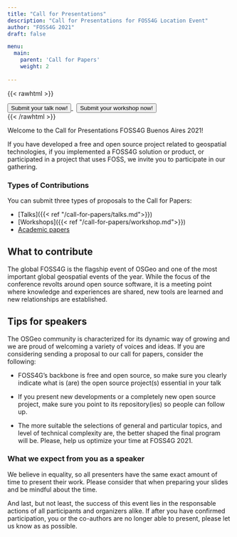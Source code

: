 ```yaml
---
title: "Call for Presentations"
description: "Call for Presentations for FOSS4G Location Event"
author: "FOSS4G 2021"
draft: false

menu:
  main:
    parent: 'Call for Papers'
    weight: 2
    
---
```


{{< rawhtml >}}
        <div class="col d-flex justify-content-center">
          <a style="btn btn-primary mb-3" href="https://callforpapers.2021.foss4g.org/foss4g2021/cfp">
            <button type="button" name="button" class="btn btn-primary rounded-pill px-5 py-2 mb-5">
              Submit your talk now!
            </button>
          </a>
          &nbsp;
          <a style="btn btn-primary mb-3" href="https://callforpapers.2021.foss4g.org/foss4g2021/cfp">
            <button type="button" name="button" class="btn btn-primary rounded-pill px-5 py-2 mb-5">
              Submit your workshop now!
            </button>
          </a>
        </div>
{{< /rawhtml >}}


Welcome to the Call for Presentations FOSS4G Buenos Aires 2021!

If you have developed a free and open source project related to geospatial technologies, if you implemented a FOSS4G solution or product, or  participated in a project that uses FOSS, we invite you to participate in our gathering.

### Types of Contributions

You can submit three types of proposals to the Call for Papers: 
* [Talks]({{< ref "/call-for-papers/talks.md">}}) 
* [Workshops]({{< ref "/call-for-papers/workshop.md">}}) 
* [Academic papers](/call-for-papers/academic.html)

## What to contribute

The global FOSS4G is the flagship event of OSGeo and one of the most important global geospatial events of the year. While the focus of the conference revolts around open source software, it is a meeting point where knowledge and experiences are shared, new tools are learned and new relationships are established.

## Tips for speakers

The OSGeo community is characterized for its dynamic way of growing and we are proud of welcoming a variety of voices and ideas. If you are considering sending a proposal to our call for papers, consider the following:

- FOSS4G’s backbone is free and open source, so make sure you clearly indicate what is (are) the open source project(s) essential in your talk

- If you present new developments or a completely new open source project, make sure you point to its repository(ies) so people can follow up.

- The more suitable the selections of general and particular topics, and level of technical complexity are, the better shaped the final program will be. Please, help us optimize your time at FOSS4G 2021.

### What we expect from you as a speaker

We believe in equality, so all presenters have the same exact amount of time to present their work. Please consider that when preparing your slides and be mindful about the time.

And last, but not least, the success of this event lies in the responsable actions of all participants and organizers alike. If after you have confirmed participation, you or the co-authors are no longer able to present, please let us know as as possible.
